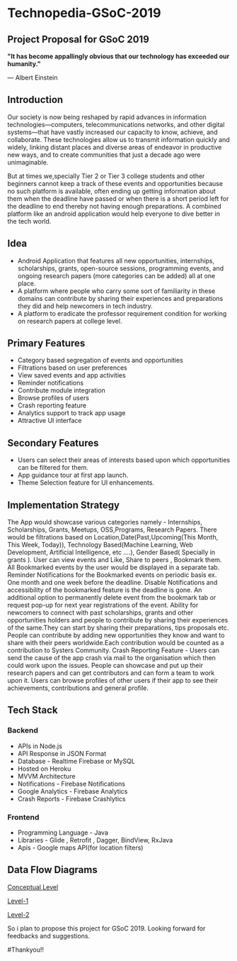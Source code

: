 # Technopedia-GSoC-2019
## Project Proposal for GSoC 2019

<b>"It has become appallingly obvious that our technology has exceeded our humanity."</b>

— Albert Einstein
## Introduction

Our society is now being reshaped by rapid advances in information technologies—computers, telecommunications networks, and other digital systems—that have vastly increased our capacity to know, achieve, and collaborate. These technologies allow us to transmit information quickly and widely, linking distant places and diverse areas of endeavor in productive new ways, and to create communities that just a decade ago were unimaginable.

But at times we,specially Tier 2 or Tier 3 college students and other beginners cannot keep a track of these events and opportunities because no such platform is available, often ending up getting information about them when the deadline have passed or when there is a short period left for the deadline to end thereby not having enough preparations. A combined platform like an android application would help everyone to dive better in the tech world.

## Idea

* Android Application that features all new opportunities, internships, scholarships, grants, open-source sessions, programming events, and ongoing research papers (more categories can be added) all at one place.
* A platform where people who carry some sort of familiarity in these domains can contribute by sharing their experiences and preparations they did and help newcomers in tech industry.
* A platform to eradicate the professor requirement condition for working on research papers at college level.

## Primary Features

* Category based segregation of events and opportunities
* Filtrations based on user preferences
* View saved events and app activities
* Reminder notifications
* Contribute module integration
* Browse profiles of users
* Crash reporting feature
* Analytics support to track app usage
* Attractive UI interface

## Secondary Features

* Users can select their areas of interests based upon which opportunities can be filtered for them.
* App guidance tour at first app launch.
* Theme Selection feature for UI enhancements.

## Implementation Strategy

The App would showcase various categories namely - Internships, Scholarships, Grants, Meetups, OSS,Programs, Research Papers.
There would be filtrations based on Location,Date(Past,Upcoming(This Month, This Week, Today)), Technology Based(Machine Learning, Web Development, Artificial Intelligence, etc ….), Gender Based( Specially in grants ).
User can view events and Like, Share to peers , Bookmark them. All Bookmarked events by the user would be displayed in a separate tab.
Reminder Notifications for the Bookmarked events on periodic basis ex. One month and one week before the deadline.
Disable Notifications and accessibility of the bookmarked feature is the deadline is gone. An additional option to permanently delete event from the bookmark tab or request pop-up for next year registrations of the event.
Ability for newcomers to connect with past scholarships, grants and other opportunities holders and people to contribute by sharing their experiences of the same.They can start by sharing their preparations, tips proposals etc.
People can contribute by adding new opportunities they know and want to share with their peers worldwide.Each contribution would be counted as a contribution to Systers Community.
Crash Reporting Feature - Users can send the cause of the app crash via mail to the organisation which then could work upon the issues.
People can showcase and put up their research papers and can get contributors and can form a team to work upon it.
Users can browse profiles of other users if their app to see their achievements, contributions and general profile.

## Tech Stack

### Backend

* APIs in Node.js 
* API Response in JSON Format
* Database - Realtime Firebase or MySQL
* Hosted on Heroku
* MVVM Architecture
* Notifications - Firebase Notifications
* Google Analytics - Firebase Analytics
* Crash Reports - Firebase Crashlytics

### Frontend

* Programming Language - Java
* Libraries - Glide , Retrofit , Dagger, BindView, RxJava
* Apis - Google maps API(for location filters)

## Data Flow Diagrams

[Conceptual Level](https://drive.google.com/open?id=1P_pqMnr5bdi6vV9O74DlbIAuwtr0nGUd)

[Level-1](https://drive.google.com/open?id=1pXsTwwire8emFBpSb4ce4X-BjYsjY1U4)

[Level-2](https://drive.google.com/open?id=197gdQy8eeSOywR6mNggzgEGO2uIuS7Z4)

So i plan to propose this project for GSoC 2019. Looking forward for feedbacks and suggestions.

#Thankyou!!


